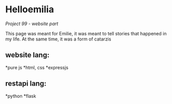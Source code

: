 # Helloemilia

_Project 99 - website part_

This page was meant for Emilie, it was meant to tell stories that happened in my life. At the same time, it was a form of catarzis

## website lang:
*pure js
*html, css
*expressjs

## restapi lang:
*python
*flask
